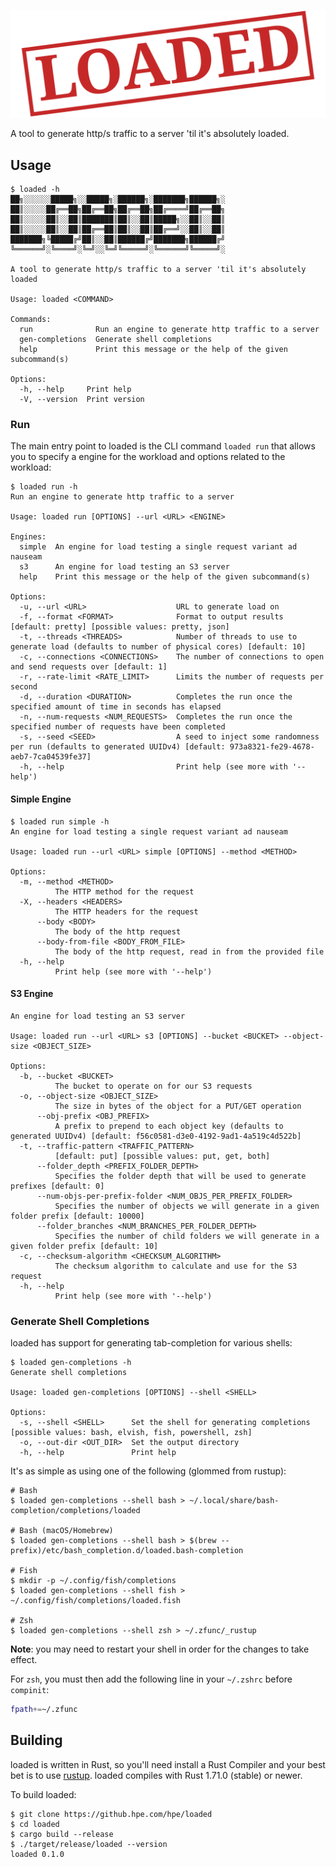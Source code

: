 ![](./loaded.svg)

A tool to generate http/s traffic to a server 'til it's absolutely loaded.

## Usage

```shell
$ loaded -h
██╗░░░░░░█████╗░░█████╗░██████╗░███████╗██████╗░
██║░░░░░██╔══██╗██╔══██╗██╔══██╗██╔════╝██╔══██╗
██║░░░░░██║░░██║███████║██║░░██║█████╗░░██║░░██║
██║░░░░░██║░░██║██╔══██║██║░░██║██╔══╝░░██║░░██║
███████╗╚█████╔╝██║░░██║██████╔╝███████╗██████╔╝
╚══════╝░╚════╝░╚═╝░░╚═╝╚═════╝░╚══════╝╚═════╝░

A tool to generate http/s traffic to a server 'til it's absolutely loaded

Usage: loaded <COMMAND>

Commands:
  run              Run an engine to generate http traffic to a server
  gen-completions  Generate shell completions
  help             Print this message or the help of the given subcommand(s)

Options:
  -h, --help     Print help
  -V, --version  Print version
```

### Run

The main entry point to loaded is the CLI command `loaded run` that allows you to specify a engine for the workload and options related to the workload:

```shell
$ loaded run -h
Run an engine to generate http traffic to a server

Usage: loaded run [OPTIONS] --url <URL> <ENGINE>

Engines:
  simple  An engine for load testing a single request variant ad nauseam
  s3      An engine for load testing an S3 server
  help    Print this message or the help of the given subcommand(s)

Options:
  -u, --url <URL>                    URL to generate load on
  -f, --format <FORMAT>              Format to output results [default: pretty] [possible values: pretty, json]
  -t, --threads <THREADS>            Number of threads to use to generate load (defaults to number of physical cores) [default: 10]
  -c, --connections <CONNECTIONS>    The number of connections to open and send requests over [default: 1]
  -r, --rate-limit <RATE_LIMIT>      Limits the number of requests per second
  -d, --duration <DURATION>          Completes the run once the specified amount of time in seconds has elapsed
  -n, --num-requests <NUM_REQUESTS>  Completes the run once the specified number of requests have been completed
  -s, --seed <SEED>                  A seed to inject some randomness per run (defaults to generated UUIDv4) [default: 973a8321-fe29-4678-aeb7-7ca04539fe37]
  -h, --help                         Print help (see more with '--help')
```

#### Simple Engine

```shell
$ loaded run simple -h
An engine for load testing a single request variant ad nauseam

Usage: loaded run --url <URL> simple [OPTIONS] --method <METHOD>

Options:
  -m, --method <METHOD>
          The HTTP method for the request
  -X, --headers <HEADERS>
          The HTTP headers for the request
      --body <BODY>
          The body of the http request
      --body-from-file <BODY_FROM_FILE>
          The body of the http request, read in from the provided file
  -h, --help
          Print help (see more with '--help')
```

#### S3 Engine

```shell
An engine for load testing an S3 server

Usage: loaded run --url <URL> s3 [OPTIONS] --bucket <BUCKET> --object-size <OBJECT_SIZE>

Options:
  -b, --bucket <BUCKET>
          The bucket to operate on for our S3 requests
  -o, --object-size <OBJECT_SIZE>
          The size in bytes of the object for a PUT/GET operation
      --obj-prefix <OBJ_PREFIX>
          A prefix to prepend to each object key (defaults to generated UUIDv4) [default: f56c0581-d3e0-4192-9ad1-4a519c4d522b]
  -t, --traffic-pattern <TRAFFIC_PATTERN>
          [default: put] [possible values: put, get, both]
      --folder_depth <PREFIX_FOLDER_DEPTH>
          Specifies the folder depth that will be used to generate prefixes [default: 0]
      --num-objs-per-prefix-folder <NUM_OBJS_PER_PREFIX_FOLDER>
          Specifies the number of objects we will generate in a given folder prefix [default: 10000]
      --folder_branches <NUM_BRANCHES_PER_FOLDER_DEPTH>
          Specifies the number of child folders we will generate in a given folder prefix [default: 10]
  -c, --checksum-algorithm <CHECKSUM_ALGORITHM>
          The checksum algorithm to calculate and use for the S3 request
  -h, --help
          Print help (see more with '--help')
```

### Generate Shell Completions

loaded has support for generating tab-completion for various shells:

```shell
$ loaded gen-completions -h
Generate shell completions

Usage: loaded gen-completions [OPTIONS] --shell <SHELL>

Options:
  -s, --shell <SHELL>      Set the shell for generating completions [possible values: bash, elvish, fish, powershell, zsh]
  -o, --out-dir <OUT_DIR>  Set the output directory
  -h, --help               Print help
```

It's as simple as using one of the following (glommed from rustup):

```shell
# Bash
$ loaded gen-completions --shell bash > ~/.local/share/bash-completion/completions/loaded

# Bash (macOS/Homebrew)
$ loaded gen-completions --shell bash > $(brew --prefix)/etc/bash_completion.d/loaded.bash-completion

# Fish
$ mkdir -p ~/.config/fish/completions
$ loaded gen-completions --shell fish > ~/.config/fish/completions/loaded.fish

# Zsh
$ loaded gen-completions --shell zsh > ~/.zfunc/_rustup
```

**Note**: you may need to restart your shell in order for the changes to take effect.

For `zsh`, you must then add the following line in your `~/.zshrc` before
`compinit`:

```zsh
fpath+=~/.zfunc
```

## Building

loaded is written in Rust, so you'll need install a Rust Compiler and your best bet is to use [rustup](https://rustup.rs/). loaded compiles with Rust 1.71.0 (stable) or newer.

To build loaded:

```shell
$ git clone https://github.hpe.com/hpe/loaded
$ cd loaded
$ cargo build --release
$ ./target/release/loaded --version
loaded 0.1.0
```